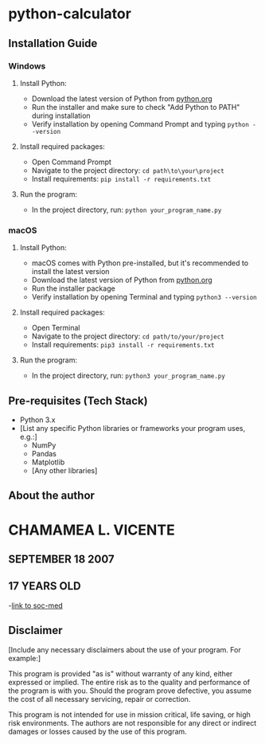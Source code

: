 # python-calculator

## Installation Guide

### Windows

1. Install Python:
   - Download the latest version of Python from [python.org](https://www.python.org/downloads/windows/)
   - Run the installer and make sure to check "Add Python to PATH" during installation
   - Verify installation by opening Command Prompt and typing `python --version`

2. Install required packages:
   - Open Command Prompt
   - Navigate to the project directory: `cd path\to\your\project`
   - Install requirements: `pip install -r requirements.txt`

3. Run the program:
   - In the project directory, run: `python your_program_name.py`

### macOS

1. Install Python:
   - macOS comes with Python pre-installed, but it's recommended to install the latest version
   - Download the latest version of Python from [python.org](https://www.python.org/downloads/mac-osx/)
   - Run the installer package
   - Verify installation by opening Terminal and typing `python3 --version`

2. Install required packages:
   - Open Terminal
   - Navigate to the project directory: `cd path/to/your/project`
   - Install requirements: `pip3 install -r requirements.txt`

3. Run the program:
   - In the project directory, run: `python3 your_program_name.py`

## Pre-requisites (Tech Stack)

- Python 3.x
- [List any specific Python libraries or frameworks your program uses, e.g.:]
  - NumPy
  - Pandas
  - Matplotlib
  - [Any other libraries]

## About the author ![]()
   # CHAMAMEA L. VICENTE 
   ## SEPTEMBER 18 2007
   ## 17 YEARS OLD
   -[link to soc-med](https://www.facebook.com/chamamea.vicente?mibextid=ZbWKwL)

## Disclaimer

[Include any necessary disclaimers about the use of your program. For example:]

This program is provided "as is" without warranty of any kind, either expressed or implied. The entire risk as to the quality and performance of the program is with you. Should the program prove defective, you assume the cost of all necessary servicing, repair or correction.

This program is not intended for use in mission critical, life saving, or high risk environments. The authors are not responsible for any direct or indirect damages or losses caused by the use of this program.

